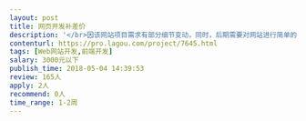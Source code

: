 ```yaml
---                
layout: post       
title: 网页开发补差价           
description: '</br>因该网站项目需求有部分细节变动，同时，后期需要对网站进行简单的维护工作，主要为简单的文字替换内容，故补发项目。</br>'     
contenturl: https://pro.lagou.com/project/7645.html      
tags: [Web网站开发,前端开发]            
salary: 3000元以下          
publish_time: 2018-05-04 14:39:53         
review: 165人                   
apply: 2人                   
recommend: 0人                   
time_range: 1-2周              
---                 
```

